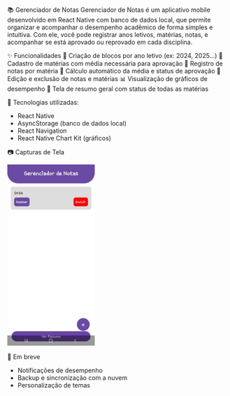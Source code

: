📚 Gerenciador de Notas
Gerenciador de Notas é um aplicativo mobile desenvolvido em React Native com banco de dados local, que permite organizar e acompanhar o desempenho acadêmico de forma simples e intuitiva. Com ele, você pode registrar anos letivos, matérias, notas, e acompanhar se está aprovado ou reprovado em cada disciplina.

✨ Funcionalidades
  📅 Criação de blocos por ano letivo (ex: 2024, 2025...)
  📘 Cadastro de matérias com média necessária para aprovação
  📝 Registro de notas por matéria
  🧮 Cálculo automático da média e status de aprovação
  🧹 Edição e exclusão de notas e matérias
  📊 Visualização de gráficos de desempenho
  📄 Tela de resumo geral com status de todas as matérias

🧠 Tecnologias utilizadas:
- React Native
- AsyncStorage (banco de dados local)
- React Navigation
- React Native Chart Kit (gráficos)

📷 Capturas de Tela
<p></p>
<img src="https://github.com/MarcellCosta31/GerenciadorNotas/blob/master/imagens/1.jpeg" alt="Example Image" style="width: 200px;">
<p></p>

🚀 Em breve
- Notificações de desempenho
- Backup e sincronização com a nuvem
- Personalização de temas
